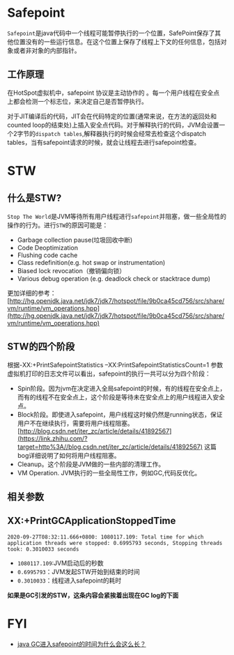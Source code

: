 # Safepoint

`Safepoint`是java代码中一个线程可能暂停执行的一个位置，SafePoint保存了其他位置没有的一些运行信息。在这个位置上保存了线程上下文的任何信息，包括对象或者非对象的内部指针。

## 工作原理

在HotSpot虚拟机中，safepoint 协议是主动协作的 。每一个用户线程在安全点 上都会检测一个标志位，来决定自己是否暂停执行。

对于JIT编译后的代码，JIT会在代码特定的位置(通常来说，在方法的返回处和counted loop的结束处)上插入安全点代码。对于解释执行的代码，JVM会设置一个2字节的`dispatch tables`,解释器执行的时候会经常去检查这个dispatch tables，当有safepoint请求的时候，就会让线程去进行safepoint检查。

# STW

## 什么是STW?

`Stop The World`是JVM等待所有用户线程进行`safepoint`并阻塞，做一些全局性的操作的行为。进行`STW`的原因可能是：

- Garbage collection pause(垃圾回收中断)
- Code Deoptimization
- Flushing code  cache
- Class redefinition(e.g. hot swap or instrumentation)
- Biased lock revocation（撤销偏向锁）
- Various debug operation (e.g. deadlock check or stacktrace dump)

更加详细的参考：[http://hg.openjdk.java.net/jdk7/jdk7/hotspot/file/9b0ca45cd756/src/share/vm/runtime/vm_operations.hpp](http://hg.openjdk.java.net/jdk7/jdk7/hotspot/file/9b0ca45cd756/src/share/vm/runtime/vm_operations.hpp)



## STW的四个阶段

根据-XX:+PrintSafepointStatistics –XX:PrintSafepointStatisticsCount=1 参数虚拟机打印的日志文件可以看出，safepoint的执行一共可以分为四个阶段：

- Spin阶段。因为jvm在决定进入全局safepoint的时候，有的线程在安全点上，而有的线程不在安全点上，这个阶段是等待未在安全点上的用户线程进入安全点。
- Block阶段。即使进入safepoint，用户线程这时候仍然是running状态，保证用户不在继续执行，需要将用户线程阻塞。[http://blog.csdn.net/iter_zc/article/details/41892567](https://link.zhihu.com/?target=http%3A//blog.csdn.net/iter_zc/article/details/41892567) 这篇bog详细说明了如何将用户线程阻塞。
- Cleanup。这个阶段是JVM做的一些内部的清理工作。
- VM Operation. JVM执行的一些全局性工作，例如GC,代码反优化。



## 相关参数



## XX:+PrintGCApplicationStoppedTime

```shell
2020-09-27T08:32:11.666+0800: 1080117.109: Total time for which application threads were stopped: 0.6995793 seconds, Stopping threads took: 0.3010033 seconds
```

- `1080117.109`:JVM启动后的秒数
- `0.6995793`：JVM发起STW开始到结束的时间
- `0.3010033`：线程进入safepoint的耗时

**如果是GC引发的STW，这条内容会紧挨着出现在GC log的下面**



# FYI

- [java GC进入safepoint的时间为什么会这么长？](https://www.zhihu.com/question/57722838)